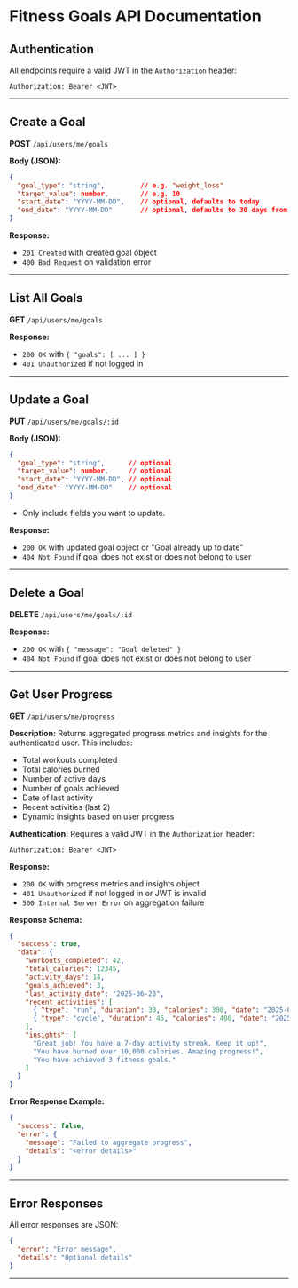 # Fitness Goals API Documentation

## Authentication
All endpoints require a valid JWT in the `Authorization` header:

```
Authorization: Bearer <JWT>
```

---

## Create a Goal

**POST** `/api/users/me/goals`

**Body (JSON):**
```json
{
  "goal_type": "string",         // e.g. "weight_loss"
  "target_value": number,        // e.g. 10
  "start_date": "YYYY-MM-DD",    // optional, defaults to today
  "end_date": "YYYY-MM-DD"       // optional, defaults to 30 days from today
}
```

**Response:**
- `201 Created` with created goal object
- `400 Bad Request` on validation error

---

## List All Goals

**GET** `/api/users/me/goals`

**Response:**
- `200 OK` with `{ "goals": [ ... ] }`
- `401 Unauthorized` if not logged in

---

## Update a Goal

**PUT** `/api/users/me/goals/:id`

**Body (JSON):**
```json
{
  "goal_type": "string",      // optional
  "target_value": number,     // optional
  "start_date": "YYYY-MM-DD", // optional
  "end_date": "YYYY-MM-DD"    // optional
}
```
- Only include fields you want to update.

**Response:**
- `200 OK` with updated goal object or "Goal already up to date"
- `404 Not Found` if goal does not exist or does not belong to user

---

## Delete a Goal

**DELETE** `/api/users/me/goals/:id`

**Response:**
- `200 OK` with `{ "message": "Goal deleted" }`
- `404 Not Found` if goal does not exist or does not belong to user

---

## Get User Progress

**GET** `/api/users/me/progress`

**Description:**
Returns aggregated progress metrics and insights for the authenticated user. This includes:
- Total workouts completed
- Total calories burned
- Number of active days
- Number of goals achieved
- Date of last activity
- Recent activities (last 2)
- Dynamic insights based on user progress

**Authentication:**
Requires a valid JWT in the `Authorization` header:
```
Authorization: Bearer <JWT>
```

**Response:**
- `200 OK` with progress metrics and insights object
- `401 Unauthorized` if not logged in or JWT is invalid
- `500 Internal Server Error` on aggregation failure

**Response Schema:**
```json
{
  "success": true,
  "data": {
    "workouts_completed": 42,
    "total_calories": 12345,
    "activity_days": 14,
    "goals_achieved": 3,
    "last_activity_date": "2025-06-23",
    "recent_activities": [
      { "type": "run", "duration": 30, "calories": 300, "date": "2025-06-23" },
      { "type": "cycle", "duration": 45, "calories": 400, "date": "2025-06-22" }
    ],
    "insights": [
      "Great job! You have a 7-day activity streak. Keep it up!",
      "You have burned over 10,000 calories. Amazing progress!",
      "You have achieved 3 fitness goals."
    ]
  }
}
```

**Error Response Example:**
```json
{
  "success": false,
  "error": {
    "message": "Failed to aggregate progress",
    "details": "<error details>"
  }
}
```

---

## Error Responses

All error responses are JSON:
```json
{
  "error": "Error message",
  "details": "Optional details"
}
```

---
